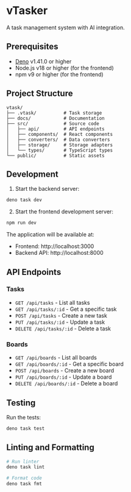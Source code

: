 # vTasker

A task management system with AI integration.

## Prerequisites

- [Deno](https://deno.land/) v1.41.0 or higher
- Node.js v18 or higher (for the frontend)
- npm v9 or higher (for the frontend)

## Project Structure

```
vtask/
├── .vtask/          # Task storage
├── docs/            # Documentation
├── src/             # Source code
│   ├── api/         # API endpoints
│   ├── components/  # React components
│   ├── converters/  # Data converters
│   ├── storage/     # Storage adapters
│   └── types/       # TypeScript types
└── public/          # Static assets
```

## Development

1. Start the backend server:
```bash
deno task dev
```

2. Start the frontend development server:
```bash
npm run dev
```

The application will be available at:
- Frontend: http://localhost:3000
- Backend API: http://localhost:8000

## API Endpoints

### Tasks

- `GET /api/tasks` - List all tasks
- `GET /api/tasks/:id` - Get a specific task
- `POST /api/tasks` - Create a new task
- `PUT /api/tasks/:id` - Update a task
- `DELETE /api/tasks/:id` - Delete a task

### Boards

- `GET /api/boards` - List all boards
- `GET /api/boards/:id` - Get a specific board
- `POST /api/boards` - Create a new board
- `PUT /api/boards/:id` - Update a board
- `DELETE /api/boards/:id` - Delete a board

## Testing

Run the tests:
```bash
deno task test
```

## Linting and Formatting

```bash
# Run linter
deno task lint

# Format code
deno task fmt
``` 